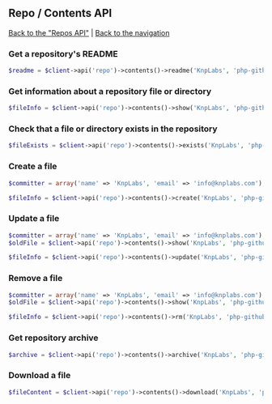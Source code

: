 ## Repo / Contents API
[Back to the "Repos API"](../repos.md) | [Back to the navigation](../README.md)

### Get a repository's README

```php
$readme = $client->api('repo')->contents()->readme('KnpLabs', 'php-github-api', $reference);
```

### Get information about a repository file or directory

```php
$fileInfo = $client->api('repo')->contents()->show('KnpLabs', 'php-github-api', $path, $reference);
```

### Check that a file or directory exists in the repository
```php
$fileExists = $client->api('repo')->contents()->exists('KnpLabs', 'php-github-api', $path, $reference);
```

### Create a file
```php
$committer = array('name' => 'KnpLabs', 'email' => 'info@knplabs.com');

$fileInfo = $client->api('repo')->contents()->create('KnpLabs', 'php-github-api', $path, $content, $commitMessage, $branch, $committer);
```

### Update a file

```php
$committer = array('name' => 'KnpLabs', 'email' => 'info@knplabs.com');
$oldFile = $client->api('repo')->contents()->show('KnpLabs', 'php-github-api', $path, $branch);

$fileInfo = $client->api('repo')->contents()->update('KnpLabs', 'php-github-api', $path, $content, $commitMessage, $oldFile['sha'], $branch, $committer);
```

### Remove a file

```php
$committer = array('name' => 'KnpLabs', 'email' => 'info@knplabs.com');
$oldFile = $client->api('repo')->contents()->show('KnpLabs', 'php-github-api', $path, $branch);

$fileInfo = $client->api('repo')->contents()->rm('KnpLabs', 'php-github-api', $path, $commitMessage, $oldFile['sha'], $branch, $committer);
```

### Get repository archive

```php
$archive = $client->api('repo')->contents()->archive('KnpLabs', 'php-github-api', $format, $reference);
```

### Download a file

```php
$fileContent = $client->api('repo')->contents()->download('KnpLabs', 'php-github-api', $path, $reference);
```
